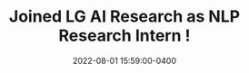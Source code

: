 ---
layout: post
title: Joined LG AI Research as NLP Research Intern !
date: 2022-08-01 15:59:00-0400
inline: true
---